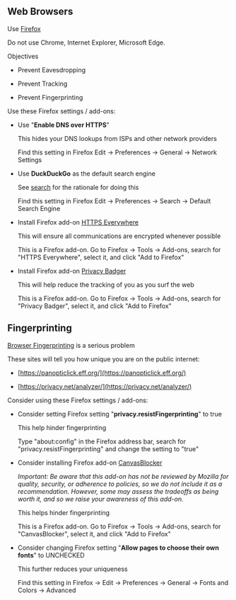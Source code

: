 ## Web Browsers

Use [Firefox](https://mozilla.org/firefox/)

Do not use Chrome, Internet Explorer, Microsoft Edge.

Objectives

* Prevent Eavesdropping

* Prevent Tracking

* Prevent Fingerprinting

Use these Firefox settings / add-ons:

* Use "**Enable DNS over HTTPS**"

    This hides your DNS lookups from ISPs and other network providers

    Find this setting in Firefox Edit -> Preferences -> General -> Network Settings

* Use **DuckDuckGo** as the default search engine

    See [search](search.md) for the rationale for doing this

    Find this setting in Firefox Edit -> Preferences -> Search -> Default Search Engine

* Install Firefox add-on [HTTPS Everywhere](https://addons.mozilla.org/en-US/firefox/addon/https-everywhere/)

    This will ensure all communications are encrypted whenever possible

    This is a Firefox add-on.  Go to Firefox -> Tools -> Add-ons, search for "HTTPS Everywhere", select it, and click "Add to Firefox"

* Install Firefox add-on [Privacy Badger](https://addons.mozilla.org/en-US/firefox/addon/privacy-badger17/)

    This will help reduce the tracking of you as you surf the web

    This is a Firefox add-on.  Go to Firefox -> Tools -> Add-ons, search for "Privacy Badger", select it, and click "Add to Firefox"

## Fingerprinting

[Browser Fingerprinting](https://pixelprivacy.com/resources/browser-fingerprinting/) is a serious problem

These sites will tell you how unique you are on the public internet:

* [https://panopticlick.eff.org/](https://panopticlick.eff.org/)

* [https://privacy.net/analyzer/](https://privacy.net/analyzer/)

Consider using these Firefox settings / add-ons:

* Consider setting Firefox setting "**privacy.resistFingerprinting**" to true

    This help hinder fingerprinting

    Type "about:config" in the Firefox address bar, search for "privacy.resistFingerprinting" and change the setting to "true"

* Consider installing Firefox add-on [CanvasBlocker](https://addons.mozilla.org/en-US/firefox/addon/canvasblocker/)

    _Important: Be aware that this add-on has not be reviewed by Mozilla for quality, security, or adherence to policies, so we do not include it as a recommendation.  However, some may assess the tradeoffs as being worth it, and so we raise your awareness of this add-on._

    This helps hinder fingerprinting

    This is a Firefox add-on.  Go to Firefox -> Tools -> Add-ons, search for "CanvasBlocker", select it, and click "Add to Firefox"

* Consider changing Firefox setting "**Allow pages to choose their own fonts**" to UNCHECKED

    This further reduces your uniqueness

    Find this setting in Firefox -> Edit -> Preferences -> General -> Fonts and Colors -> Advanced
